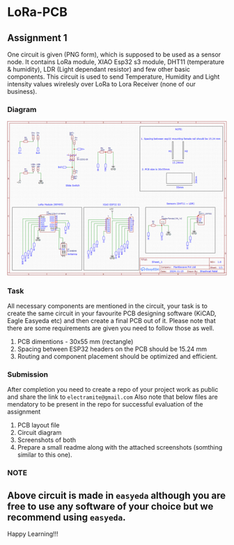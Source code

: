 # LoRa-PCB

## Assignment 1
One circuit is given (PNG form), which is supposed to be used as a sensor node. It contains LoRa module, XIAO Esp32 s3 module, DHT11 (temperature & humidity), LDR (Light dependant resistor) and few other basic components. This circuit is used to send Temperature, Humidity and Light intensity values wirelesly over LoRa to Lora Receiver (none of our business).

### Diagram
![Diagram](<circuit diagram.png>)

### Task
All necessary components are mentioned in the circuit, your task is to create the same circuit in your favourite PCB designing software (KiCAD, Eagle Easyeda etc) and then create a final PCB out of it. Please note that there are some requirements are given you need to follow those as well.
1. PCB dimentions - 30x55 mm (rectangle)
2. Spacing between ESP32 headers on the PCB should be 15.24 mm
3. Routing and component placement should be optimized and efficient. 

### Submission 
After completion you need to create a repo of your project work as public and share the link to `electramite@gmail.com`
Also note that below files are mendatory to be present in the repo for successful evaluation of the assignment 

1. PCB layout file
2. Circuit diagram 
3. Screenshots of both 
4. Prepare a small readme along with the attached screenshots (somthing similar to this one).

### NOTE
Above circuit is made in `easyeda` although you are free to use any software of your choice but we recommend using `easyeda`.
-------------------------------------------------------

Happy Learning!!!

